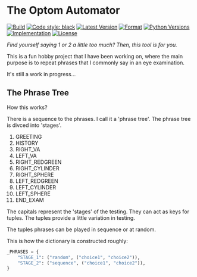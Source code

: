 # The Optom Automator

[![Build](https://github.com/shivan-s/optom-automator/actions/workflows/build.yml/badge.svg)](https://github.com/shivan-s/optom-automator/actions/workflows/build.yml)
[![Code style: black](https://img.shields.io/badge/code%20style-black-000000.svg)](https://github.com/psf/black)
[![Latest Version](https://img.shields.io/pypi/v/optom-automator.svg)](https://pypi.python.org/pypi/optom-automator/)
[![Format](https://img.shields.io/pypi/format/optom-automator.svg)](https://pypi.python.org/pypi/optom-automator/)
[![Python Versions](https://img.shields.io/pypi/pyversions/optom-automator.svg)](https://pypi.python.org/pypi/optom-automator/)
[![Implementation](https://img.shields.io/pypi/implementation/optom-automator.svg)](https://pypi.python.org/pypi/optom-automator/)
[![License](https://img.shields.io/pypi/status/optom-automator.svg)](https://pypi.python.org/pypi/optom-automator/)

_Find yourself saying 1 or 2 a little too much? Then, this tool is for you._

This is a fun hobby project that I have been working on, where the main purpose is to repeat phrases that I commonly say in an eye examination.

It's still a work in progress...

## The Phrase Tree

How this works?

There is a sequence to the phrases. I call it a 'phrase tree'. The phrase tree is divced into 'stages'.

1. GREETING
2. HISTORY
3. RIGHT_VA
4. LEFT_VA
5. RIGHT_REDGREEN
6. RIGHT_CYLINDER
7. RIGHT_SPHERE
8. LEFT_REDGREEN
9. LEFT_CYLINDER
10. LEFT_SPHERE
11. END_EXAM

The capitals represent the 'stages' of the testing. They can act as keys for tuples. The tuples provide a little variation in testing.

The tuples phrases can be played in sequence or at random.

This is how the dictionary is constructed roughly:

```python
_PHRASES = {
    "STAGE_1": ("random", ("choice1", "choice2")),
    "STAGE_2": ("sequence", ("choice1", "choice2")),
}
```
